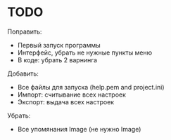 TODO
====
Поправить:
* Первый запуск программы
* Интерфейс, убрать не нужные пункты меню
* В коде: убрать 2 варнинга


Добавить:
* Все файлы для запуска (help.pem and project.ini)
* Импорт: считывание всех настроек
* Экспорт: выдача всех настроек

Убрать:
* Все упомянания Image (не нужно Image)


